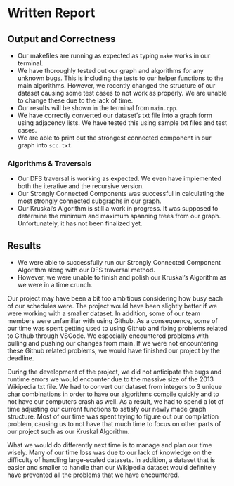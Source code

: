 # Written Report

## Output and Correctness
* Our makefiles are running as expected as typing ```make``` works in our terminal.
* We have thoroughly tested out our graph and algorithms for any unknown bugs. This is including the tests to our helper functions to the main algorithms. However, we recently changed the structure of our dataset causing some test cases to not work as properly. We are unable to change these due to the lack of time.
* Our results will be shown in the terminal from ```main.cpp```.
* We have correctly converted our dataset’s txt file into a graph form using adjacency lists. We have tested this using sample txt files and test cases.
* We are able to print out the strongest connected component in our graph into ```scc.txt```.

### Algorithms & Traversals
* Our DFS traversal is working as expected. We even have implemented both the iterative and the recursive version.
* Our Strongly Connected Components was successful in calculating the most strongly connected subgraphs in our graph.
* Our Kruskal’s Algorithm is still a work in progress. It was supposed to determine the minimum and maximum spanning trees from our graph. Unfortunately, it has not been finalized yet.

## Results
* We were able to successfully run our Strongly Connected Component Algorithm along with our DFS traversal method.
* However, we were unable to finish and polish our Kruskal’s Algorithm as we were in a time crunch. 

Our project may have been a bit too ambitious considering how busy each of our schedules were. The project would have been slightly better if we were working with a smaller dataset. In addition, some of our team members were unfamiliar with using Github. As a consequence, some of our time was spent getting used to using Github and fixing problems related to Github through VSCode. We especially encountered problems with pulling and pushing our changes from main. If we were not encountering these Github related problems, we would have finished our project by the deadline.

During the development of the project, we did not anticipate the bugs and runtime errors we would encounter due to the massive size of the 2013 Wikipedia txt file. We had to convert our dataset from integers to 3 unique char combinations in order to have our algorithms compile quickly and to not have our computers crash as well. As a result, we had to spend a lot of time adjusting our current functions to satisfy our newly made graph structure. Most of our time was spent trying to figure out our compilation problem, causing us to not have that much time to focus on other parts of our project such as our Kruskal Algorithm.

What we would do differently next time is to manage and plan our time wisely. Many of our time loss was due to our lack of knowledge on the difficulty of handling large-scaled datasets.  In addition, a dataset that is easier and smaller to handle than our Wikipedia dataset would definitely have prevented all the problems that we have encountered.
